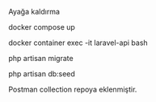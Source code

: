 Ayağa kaldırma

docker compose up

docker container exec -it laravel-api bash

php artisan migrate

php artisan db:seed

Postman collection repoya eklenmiştir.
